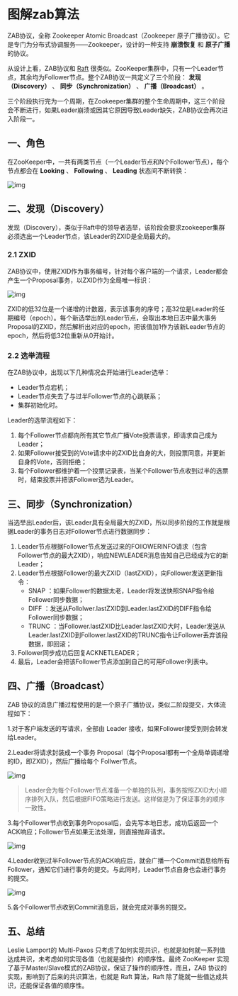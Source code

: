 # 图解zab算法

ZAB协议，全称 Zookeeper Atomic Broadcast（Zookeeper 原子广播协议）。它是专门为分布式协调服务——Zookeeper，设计的一种支持 **崩溃恢复** 和 **原子广播** 的协议。

从设计上看，ZAB协议和 [Raft](https://www.tpvlog.com/article/66) 很类似。ZooKeeper集群中，只有一个Leader节点，其余均为Follower节点。整个ZAB协议一共定义了三个阶段： **发现（Discovery）** 、 **同步（Synchronization）** 、 **广播（Broadcast）** 。

三个阶段执行完为一个周期，在Zookeeper集群的整个生命周期中，这三个阶段会不断进行，如果Leader崩溃或因其它原因导致Leader缺失，ZAB协议会再次进入阶段一。

## 一、角色

在ZooKeeper中，一共有两类节点（一个Leader节点和N个Follower节点），每个节点都会在 **Looking** 、 **Following** 、 **Leading** 状态间不断转换：


![img](https://mc.wsh-study.com/mkdocs/图解zab算法/1.png)

## 二、发现（Discovery）

发现（Discovery），类似于Raft中的领导者选举，该阶段会要求zookeeper集群必须选出一个Leader节点，该Leader的ZXID是全局最大的。

### 2.1 ZXID

ZAB协议中，使用ZXID作为事务编号，针对每个客户端的一个请求，Leader都会产生一个Proposal事务，以ZXID作为全局唯一标识：

![img](https://mc.wsh-study.com/mkdocs/图解zab算法/2.png)

ZXID的低32位是一个递增的计数器，表示该事务的序号；高32位是Leader的任期编号（epoch）。每个新选举出的Leader节点，会取出本地日志中最大事务Proposal的ZXID，然后解析出对应的epoch，把该值加1作为该新Leader节点的epoch，然后将低32位重新从0开始计。

### 2.2 选举流程

在ZAB协议中，出现以下几种情况会开始进行Leader选举：

- Leader节点宕机；
- Leader节点失去了与过半Follower节点的心跳联系；
- 集群初始化时。

Leader的选举流程如下：

1. 每个Follower节点都向所有其它节点广播Vote投票请求，即请求自己成为Leader；
2. 如果Follower接受到的Vote请求中的ZXID比自身的大，则投票同意，并更新自身的Vote，否则拒绝；
3. 每个Follower都维护着一个投票记录表，当某个Follower节点收到过半的选票时，结束投票并把该Follower选为Leader。

## 三、同步（Synchronization）

当选举出Leader后，该Leader具有全局最大的ZXID，所以同步阶段的工作就是根据Leader的事务日志对Follower节点进行数据同步：

1. Leader节点根据Follower节点发送过来的FOllOWERINFO请求（包含Follower节点的最大ZXID），响应NEWLEADER消息告知自己已经成为它的新Leader；
2. Leader节点根据Follower的最大ZXID（lastZXID），向Follower发送更新指令：
   - SNAP ：如果Follower的数据太老，Leader将发送快照SNAP指令给Follower同步数据；
   - DIFF ：发送从Follolwer.lastZXID到Leader.lastZXID的DIFF指令给Follower同步数据；
   - TRUNC ：当Follower.lastZXID比Leader.lastZXID大时，Leader发送从Leader.lastZXID到Follower.lastZXID的TRUNC指令让Follower丢弃该段数据，即回滚；
3. Follower同步成功后回复ACKNETLEADER；
4. 最后，Leader会把该Follower节点添加到自己的可用Follower列表中。

## 四、广播（Broadcast）

ZAB 协议的消息广播过程使用的是一个原子广播协议，类似二阶段提交，大体流程如下：

1.对于客户端发送的写请求，全部由 Leader 接收，如果Follower接受到则会转发给Leader。

2.Leader将请求封装成一个事务 Proposal（每个Proposal都有一个全局单调递增的ID，即ZXID），然后广播给每个 Follwer节点。

![img](https://mc.wsh-study.com/mkdocs/图解zab算法/3.png)

> Leader会为每个Follower节点准备一个单独的队列，事务按照ZXID大小顺序排列入队，然后根据FIFO策略进行发送。这样做是为了保证事务的顺序一致性。

3.每个Follower节点收到事务Proposal后，会先写本地日志，成功后返回一个ACK响应；Follower节点如果无法处理，则直接抛弃请求。

![img](https://mc.wsh-study.com/mkdocs/图解zab算法/4.png)

4.Leader收到过半Follower节点的ACK响应后，就会广播一个Commit消息给所有Follower，通知它们进行事务的提交。与此同时，Leader节点自身也会进行事务的提交。

![img](https://mc.wsh-study.com/mkdocs/图解zab算法/5.png)

5.各个Follower节点收到Commit消息后，就会完成对事务的提交。

## 五、总结

Leslie Lamport的 Multi-Paxos 只考虑了如何实现共识，也就是如何就一系列值达成共识，未考虑如何实现各值（也就是操作）的顺序性。最终 ZooKeeper 实现了基于Master/Slave模式的ZAB协议，保证了操作的顺序性，而且，ZAB 协议的实现，影响到了后来的共识算法，也就是 Raft 算法，Raft 除了能就一些值达成共识，还能保证各值的顺序性。

